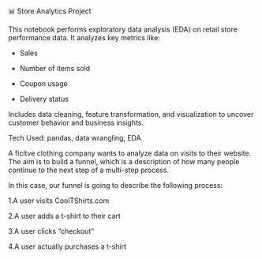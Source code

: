 📊 Store Analytics Project

This notebook performs exploratory data analysis (EDA) on retail store performance data. It analyzes key metrics like:

- Sales

- Number of items sold

- Coupon usage

- Delivery status

Includes data cleaning, feature transformation, and visualization to uncover customer behavior and business insights.

Tech Used: pandas, data wrangling, EDA

A ficitve clothing company wants to analyze data on visits to their website. The aim is to build a funnel, which is a description of how many people continue to the next step of a multi-step process.

In this case, our funnel is going to describe the following process:

1.A user visits CoolTShirts.com

2.A user adds a t-shirt to their cart

3.A user clicks “checkout”

4.A user actually purchases a t-shirt
